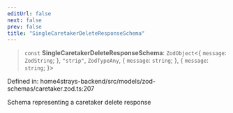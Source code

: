 ```yaml
---
editUrl: false
next: false
prev: false
title: "SingleCaretakerDeleteResponseSchema"
---
```


> `const` **SingleCaretakerDeleteResponseSchema**: `ZodObject`\<\{ `message`: `ZodString`; \}, `"strip"`, `ZodTypeAny`, \{ `message`: `string`; \}, \{ `message`: `string`; \}\>

Defined in: home4strays-backend/src/models/zod-schemas/caretaker.zod.ts:207

Schema representing a caretaker delete response
